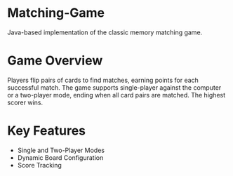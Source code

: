 # Matching-Game
 Java-based implementation of the classic memory matching game. 
# Game Overview
Players flip pairs of cards to find matches, earning points for each successful match. The game supports single-player against the computer or a two-player mode, ending when all card pairs are matched. The highest scorer wins.
# Key Features
- Single and Two-Player Modes
- Dynamic Board Configuration
- Score Tracking
